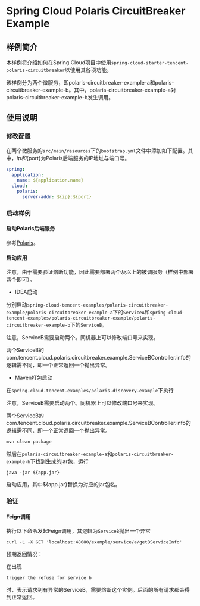 # Spring Cloud Polaris CircuitBreaker Example

## 样例简介

本样例将介绍如何在Spring Cloud项目中使用```spring-cloud-starter-tencent-polaris-circuitbreaker```以使用其各项功能。

该样例分为两个微服务，即polaris-circuitbreaker-example-a和polaris-circuitbreaker-example-b。其中，polaris-circuitbreaker-example-a对polaris-circuitbreaker-example-b发生调用。

## 使用说明

### 修改配置

在两个微服务的```src/main/resources```下的```bootstrap.yml```文件中添加如下配置。其中，${ip}和${port}为Polaris后端服务的IP地址与端口号。

```yaml
spring:
  application:
    name: ${application.name}
  cloud:
    polaris:
      server-addr: ${ip}:${port}
```

### 启动样例

#### 启动Polaris后端服务

参考[Polaris](https://github.com/polarismesh)。

#### 启动应用

注意，由于需要验证熔断功能，因此需要部署两个及以上的被调服务（样例中部署两个即可）。
- IDEA启动

分别启动```spring-cloud-tencent-examples/polaris-circuitbreaker-example/polaris-circuitbreaker-example-a```下的```ServiceA```和```spring-cloud-tencent-examples/polaris-circuitbreaker-example/polaris-circuitbreaker-example-b```下的```ServiceB```。

注意，ServiceB需要启动两个。同机器上可以修改端口号来实现。

两个ServiceB的com.tencent.cloud.polaris.circuitbreaker.example.ServiceBController.info的逻辑需不同，即一个正常返回一个抛出异常。

- Maven打包启动

在```spring-cloud-tencent-examples/polaris-discovery-example```下执行

注意，ServiceB需要启动两个。同机器上可以修改端口号来实现。

两个ServiceB的com.tencent.cloud.polaris.circuitbreaker.example.ServiceBController.info的逻辑需不同，即一个正常返回一个抛出异常。

```sh
mvn clean package
```

然后在```polaris-circuitbreaker-example-a```和```polaris-circuitbreaker-example-b```下找到生成的jar包，运行

```
java -jar ${app.jar}
```

启动应用，其中${app.jar}替换为对应的jar包名。

### 验证

#### Feign调用

执行以下命令发起Feign调用，其逻辑为```ServiceB```抛出一个异常

```shell
curl -L -X GET 'localhost:48080/example/service/a/getBServiceInfo'
```

预期返回情况：

在出现
```
trigger the refuse for service b
```
时，表示请求到有异常的ServiceB，需要熔断这个实例。后面的所有请求都会得到正常返回。

